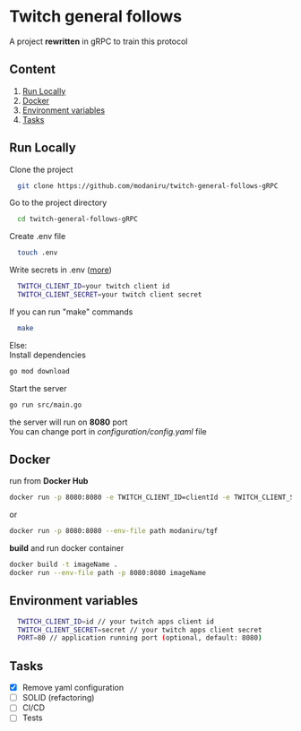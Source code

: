 
# Twitch general follows
A project **rewritten** in gRPC to train this protocol

## Content

1. [Run Locally](https://github.com/modaniru/twitch-general-follows-gRPC#run-locally)
2. [Docker](https://github.com/modaniru/twitch-general-follows-gRPC#docker)
3. [Environment variables](https://github.com/modaniru/twitch-general-follows-gRPC#environment-variables)
4. [Tasks](https://github.com/modaniru/twitch-general-follows-gRPC#tasks)

## Run Locally

Clone the project

~~~bash
  git clone https://github.com/modaniru/twitch-general-follows-gRPC
~~~

Go to the project directory

~~~bash
  cd twitch-general-follows-gRPC
~~~

Create .env file

~~~bash
  touch .env
~~~

Write secrets in .env ([more](https://github.com/modaniru/twitch-general-follows-gRPC#environment-variables))

~~~bash
  TWITCH_CLIENT_ID=your twitch client id
  TWITCH_CLIENT_SECRET=your twitch client secret
~~~

If you can run "make" commands

~~~bash
  make
~~~

Else: \
Install dependencies

~~~bash
go mod download
~~~

Start the server

~~~bash
go run src/main.go
~~~

the server will run on **8080** port\
You can change port in *configuration/config.yaml* file

## Docker
run from **Docker Hub**
~~~bash
docker run -p 8080:8080 -e TWITCH_CLIENT_ID=clientId -e TWITCH_CLIENT_SECRET=clientSecert modaniru/tgf
~~~
or
~~~bash
docker run -p 8080:8080 --env-file path modaniru/tgf
~~~
**build** and run docker container
~~~bash
docker build -t imageName .
docker run --env-file path -p 8080:8080 imageName
~~~

## Environment variables

~~~bash
  TWITCH_CLIENT_ID=id // your twitch apps client id
  TWITCH_CLIENT_SECRET=secret // your twitch apps client secret
  PORT=80 // application running port (optional, default: 8080)
~~~

## Tasks
- [x] Remove yaml configuration
- [ ] SOLID (refactoring)
- [ ] CI/CD
- [ ] Tests